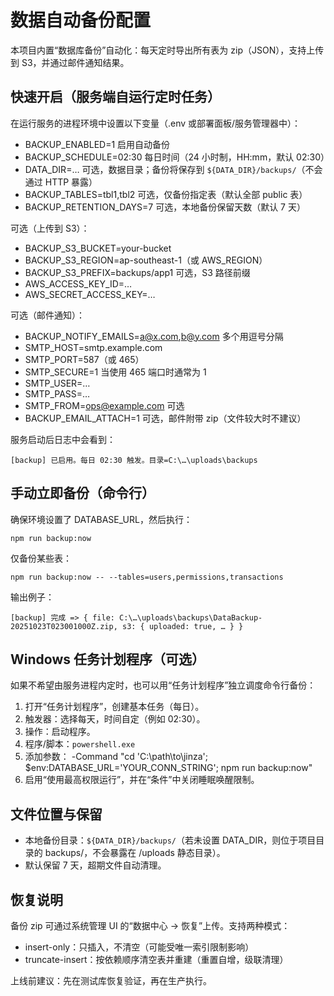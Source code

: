 # 数据自动备份配置

本项目内置“数据库备份”自动化：每天定时导出所有表为 zip（JSON），支持上传到 S3，并通过邮件通知结果。

## 快速开启（服务端自运行定时任务）

在运行服务的进程环境中设置以下变量（.env 或部署面板/服务管理器中）：

- BACKUP_ENABLED=1 启用自动备份
- BACKUP_SCHEDULE=02:30 每日时间（24 小时制，HH:mm，默认 02:30）
- DATA_DIR=… 可选，数据目录；备份将保存到 `${DATA_DIR}/backups/`（不会通过 HTTP 暴露）
- BACKUP_TABLES=tbl1,tbl2 可选，仅备份指定表（默认全部 public 表）
- BACKUP_RETENTION_DAYS=7 可选，本地备份保留天数（默认 7 天）

可选（上传到 S3）：

- BACKUP_S3_BUCKET=your-bucket
- BACKUP_S3_REGION=ap-southeast-1（或 AWS_REGION）
- BACKUP_S3_PREFIX=backups/app1 可选，S3 路径前缀
- AWS_ACCESS_KEY_ID=…
- AWS_SECRET_ACCESS_KEY=…

可选（邮件通知）：

- BACKUP_NOTIFY_EMAILS=a@x.com,b@y.com 多个用逗号分隔
- SMTP_HOST=smtp.example.com
- SMTP_PORT=587（或 465）
- SMTP_SECURE=1 当使用 465 端口时通常为 1
- SMTP_USER=…
- SMTP_PASS=…
- SMTP_FROM=ops@example.com 可选
- BACKUP_EMAIL_ATTACH=1 可选，邮件附带 zip（文件较大时不建议）

服务启动后日志中会看到：

```
[backup] 已启用。每日 02:30 触发。目录=C:\…\uploads\backups
```

## 手动立即备份（命令行）

确保环境设置了 DATABASE_URL，然后执行：

```
npm run backup:now
```

仅备份某些表：

```
npm run backup:now -- --tables=users,permissions,transactions
```

输出例子：

```
[backup] 完成 => { file: C:\…\uploads\backups\DataBackup-20251023T023001000Z.zip, s3: { uploaded: true, … } }
```

## Windows 任务计划程序（可选）

如果不希望由服务进程内定时，也可以用“任务计划程序”独立调度命令行备份：

1. 打开“任务计划程序”，创建基本任务（每日）。
2. 触发器：选择每天，时间自定（例如 02:30）。
3. 操作：启动程序。
4. 程序/脚本：`powershell.exe`
5. 添加参数：
   -Command "cd 'C:\\path\\to\\jinza'; $env:DATABASE_URL='YOUR_CONN_STRING'; npm run backup:now"
6. 启用“使用最高权限运行”，并在“条件”中关闭睡眠唤醒限制。

## 文件位置与保留

- 本地备份目录：`${DATA_DIR}/backups/`（若未设置 DATA_DIR，则位于项目目录的 backups/，不会暴露在 /uploads 静态目录）。
- 默认保留 7 天，超期文件自动清理。

## 恢复说明

备份 zip 可通过系统管理 UI 的“数据中心 → 恢复”上传。支持两种模式：

- insert-only：只插入，不清空（可能受唯一索引限制影响）
- truncate-insert：按依赖顺序清空表并重建（重置自增，级联清理）

上线前建议：先在测试库恢复验证，再在生产执行。
